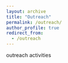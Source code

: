 ```yaml
---
layout: archive
title: "Outreach"
permalink: /outreach/
author_profile: true
redirect_from:
  - /outreach
---
```


outreach activities
